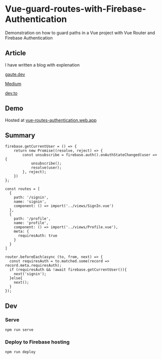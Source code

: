 # Vue-guard-routes-with-Firebase-Authentication
Demonstration on how to guard paths in a Vue project with Vue Router and Firebase Authentication

## Article
I have written a blog with explenation

[gaute.dev](https://gaute.dev/dev-blog/vue-router-firebase-auth)

[Medium](https://medium.com/@gaute.meek/vue-guard-routes-with-firebase-authentication-7a139bb8b4f6)

[dev.to](https://dev.to/gautemeekolsen/vue-guard-routes-with-firebase-authentication-f4l)

## Demo
Hosted at [vue-routes-authentication.web.app](https://vue-routes-authentication.web.app)

## Summary
```
firebase.getCurrentUser = () => {
    return new Promise((resolve, reject) => {
        const unsubscribe = firebase.auth().onAuthStateChanged(user => {
            unsubscribe();
            resolve(user);
        }, reject);
    })
};
```
```
const routes = [
  {
    path: '/signin',
    name: 'signin',
    component: () => import('../views/SignIn.vue')
  },
  {
    path: '/profile',
    name: 'profile',
    component: () => import('../views/Profile.vue'),
    meta: {
      requiresAuth: true
    }
  }
]

router.beforeEach(async (to, from, next) => {
  const requiresAuth = to.matched.some(record => record.meta.requiresAuth);
  if (requiresAuth && !await firebase.getCurrentUser()){
    next('signin');
  }else{
    next();
  }
});
```

## Dev

### Serve
`npm run serve`

### Deploy to Firebase hosting
`npm run deploy`
